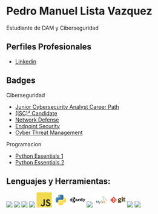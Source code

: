 
# Pedro Manuel Lista Vazquez

Estudiante de DAM y Ciberseguridad


## Perfiles Profesionales

 - [Linkedin](www.linkedin.com/in/pedrolista)
 


## Badges
Ciberseguridad

- [Junior Cybersecurity Analyst Career Path](https://www.credly.com/badges/f3de9f4b-f882-4599-9296-a4694b8d99cf/public_url)
- [(ISC)² Candidate](https://www.credly.com/badges/4d8d57a0-e55e-465c-9bca-6e04ba48a2f7/public_url)
- [Network Defense](https://www.credly.com/badges/2b5b54ea-b554-473b-ad4b-a361dd948f0b/public_url)
- [Endpoint Security](https://www.credly.com/badges/ce4ccd71-1a33-4ca8-8829-02a0893d763d/public_url)
- [Cyber Threat Management](https://www.credly.com/badges/f55c04db-84ee-4b4d-b882-0cd5e81eb0fb/public_url)

Programacion
- [Python Essentials 1](https://www.credly.com/badges/598ea34a-59f0-4cb6-a451-1f8af1eeeda7/public_url)
- [Python Essentials 2](https://www.credly.com/badges/3870a8b2-d379-411c-95ac-877db959078a/public_url)
## Lenguajes y Herramientas:
<code><img height="40" src="https://upload.wikimedia.org/wikipedia/commons/thumb/6/61/HTML5_logo_and_wordmark.svg/1024px-HTML5_logo_and_wordmark.svg.png"></code>
<code><img height="40" src="https://upload.wikimedia.org/wikipedia/commons/thumb/d/d5/CSS3_logo_and_wordmark.svg/1452px-CSS3_logo_and_wordmark.svg.png"></code>
<code><img height="40" src="https://upload.wikimedia.org/wikipedia/commons/4/4f/Csharp_Logo.png"></code>
<code><img height="40" src="https://upload.wikimedia.org/wikipedia/fr/thumb/2/2e/Java_Logo.svg/550px-Java_Logo.svg.png"></code>
<code><img height="40" src="https://raw.githubusercontent.com/github/explore/80688e429a7d4ef2fca1e82350fe8e3517d3494d/topics/javascript/javascript.png"></code>
<code><img height="40" src="https://raw.githubusercontent.com/github/explore/80688e429a7d4ef2fca1e82350fe8e3517d3494d/topics/python/python.png"></code>
<code><img height="40" src="https://raw.githubusercontent.com/github/explore/80688e429a7d4ef2fca1e82350fe8e3517d3494d/topics/unity/unity.png"></code>
<code><img height="40" src="https://download.blender.org/branding/blender_logo_socket.png"></code>
<code><img height="40" src="https://raw.githubusercontent.com/github/explore/80688e429a7d4ef2fca1e82350fe8e3517d3494d/topics/mysql/mysql.png"></code>
<code><img height="40" src="https://raw.githubusercontent.com/github/explore/80688e429a7d4ef2fca1e82350fe8e3517d3494d/topics/git/git.png"></code>
<code><img height="40" src="https://upload.wikimedia.org/wikipedia/commons/d/d5/Virtualbox_logo.png?20150209215936"></code>
<code><img height="40" src="https://upload.wikimedia.org/wikipedia/commons/thumb/a/af/Adobe_Photoshop_CC_icon.svg/2101px-Adobe_Photoshop_CC_icon.svg.png"></code>


